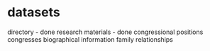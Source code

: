 # datasets
directory - done
research materials - done
congressional positions
congresses
biographical information
family relationships